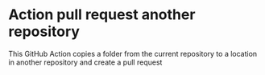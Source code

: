 # Action pull request another repository 
This GitHub Action copies a folder from the current repository to a location in another repository and create a pull request

